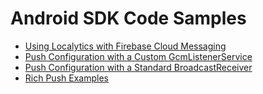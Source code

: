 # Android SDK Code Samples

* [Using Localytics with Firebase Cloud Messaging](localytics-with-fcm)
* [Push Configuration with a Custom GcmListenerService](custom-gcmlistenerservice)
* [Push Configuration with a Standard BroadcastReceiver](standard-push-broadcastreceiver)
* [Rich Push Examples](rich-push)
